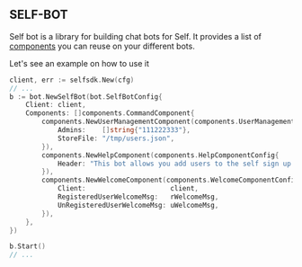 ## SELF-BOT

Self bot is a library for building chat bots for Self. It provides a list of [components](./components/) you can reuse on your different bots.

Let's see an example on how to use it

```go
client, err := selfsdk.New(cfg)
// ...
b := bot.NewSelfBot(bot.SelfBotConfig{
    Client: client,
    Components: []components.CommandComponent{
        components.NewUserManagementComponent(components.UserManagementComponentConfig{
            Admins:    []string{"111222333"},
            StoreFile: "/tmp/users.json",
        }),
        components.NewHelpComponent(components.HelpComponentConfig{
            Header: "This bot allows you add users to the self sign up incentive program, see below the list of available commands",
        }),
        components.NewWelcomeComponent(components.WelcomeComponentConfig{
            Client:                     client,
            RegisteredUserWelcomeMsg:   rWelcomeMsg,
            UnRegisteredUserWelcomeMsg: uWelcomeMsg,
        }),
    },
})

b.Start()
// ...
```

